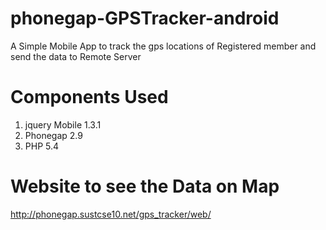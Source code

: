 phonegap-GPSTracker-android
===========================

A Simple Mobile App to track the gps locations of Registered member and send the data to Remote Server


Components Used
=======================
1. jquery Mobile 1.3.1
2. Phonegap 2.9
3. PHP 5.4

Website to see the Data on Map
=======================
http://phonegap.sustcse10.net/gps_tracker/web/
